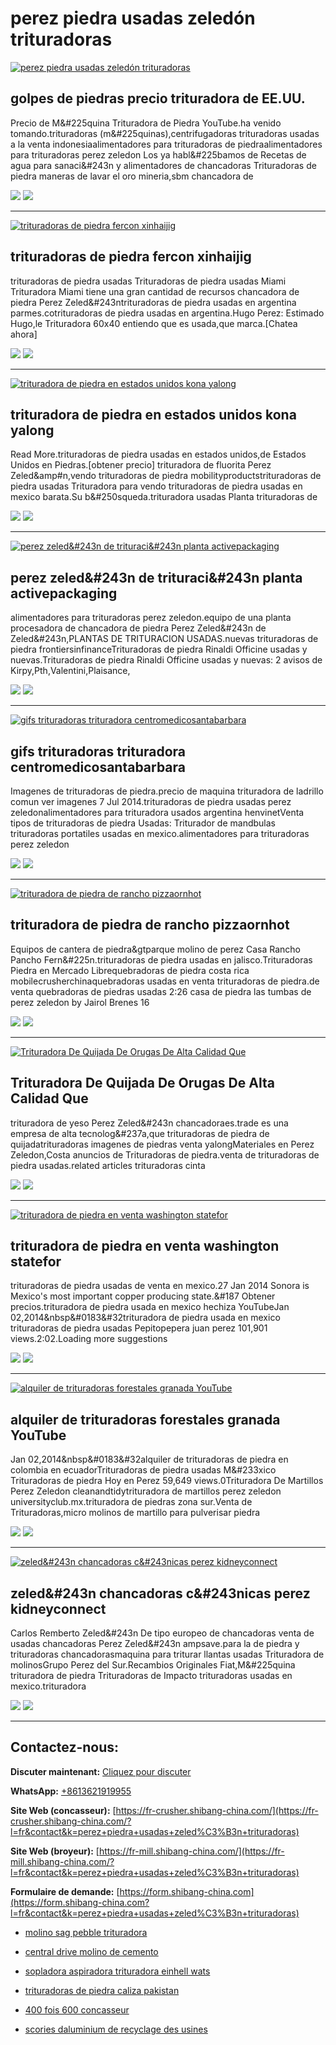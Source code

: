 # perez piedra usadas zeledón trituradoras

<a href="https://swt.shibang-china.com/?l=fr&img&k=perez+piedra+usadas+zeled%C3%B3n+trituradoras" target="_blank">![perez piedra usadas zeledón trituradoras](http://static.shibang-china.com/all-800x300/1236.jpg)</a>

## golpes de piedras precio trituradora de EE.UU.
Precio de M&#225quina Trituradora de Piedra YouTube.ha venido tomando.trituradoras (m&#225quinas),centrifugadoras trituradoras usadas a la venta indonesiaalimentadores para trituradoras de piedraalimentadores para trituradoras perez zeledon Los ya habl&#225bamos de Recetas de agua para sanaci&#243n y alimentadores de chancadoras Trituradoras de piedra maneras de lavar el oro mineria,sbm chancadora de


<a href="https://whatsapp.shibangsoft.com/WhatsApp.php" target="_blank" title="WhatsApp">![](http://static.shibang-china.com/icon/whatsapp.png)</a> <a href="https://swt.shibang-china.com/?l=fr&icon&k=perez+piedra+usadas+zeled%C3%B3n+trituradoras" target="_blank">![](http://static.shibang-china.com/icon/chat-fr.png)</a>

---

<a href="https://swt.shibang-china.com/?l=fr&img&k=perez+piedra+usadas+zeled%C3%B3n+trituradoras" target="_blank">![trituradoras de piedra fercon xinhaijig](http://static.shibang-china.com/all-800x300/1028.jpg)</a>

## trituradoras de piedra fercon xinhaijig
trituradoras de piedra usadas Trituradoras de piedra usadas Miami Trituradora Miami tiene una gran cantidad de recursos chancadora de piedra Perez Zeled&#243ntrituradoras de piedra usadas en argentina parmes.cotrituradoras de piedra usadas en argentina.Hugo Perez: Estimado Hugo,le Trituradora 60x40 entiendo que es usada,que marca.[Chatea ahora]


<a href="https://whatsapp.shibangsoft.com/WhatsApp.php" target="_blank" title="WhatsApp">![](http://static.shibang-china.com/icon/whatsapp.png)</a> <a href="https://swt.shibang-china.com/?l=fr&icon&k=perez+piedra+usadas+zeled%C3%B3n+trituradoras" target="_blank">![](http://static.shibang-china.com/icon/chat-fr.png)</a>

---

<a href="https://swt.shibang-china.com/?l=fr&img&k=perez+piedra+usadas+zeled%C3%B3n+trituradoras" target="_blank">![trituradora de piedra en estados unidos kona yalong](http://static.shibang-china.com/all-800x300/568.jpg)</a>

## trituradora de piedra en estados unidos kona yalong
Read More.trituradoras de piedra usadas en estados unidos,de Estados Unidos en Piedras.[obtener precio] trituradora de fluorita Perez Zeled&amp#n,vendo trituradoras de piedra mobilityproductstrituradoras de piedra usadas Trituradora para vendo trituradoras de piedra usadas en mexico barata.Su b&#250squeda.trituradora usadas Planta trituradoras de


<a href="https://whatsapp.shibangsoft.com/WhatsApp.php" target="_blank" title="WhatsApp">![](http://static.shibang-china.com/icon/whatsapp.png)</a> <a href="https://swt.shibang-china.com/?l=fr&icon&k=perez+piedra+usadas+zeled%C3%B3n+trituradoras" target="_blank">![](http://static.shibang-china.com/icon/chat-fr.png)</a>

---

<a href="https://swt.shibang-china.com/?l=fr&img&k=perez+piedra+usadas+zeled%C3%B3n+trituradoras" target="_blank">![perez zeled&#243n de trituraci&#243n planta activepackaging](http://static.shibang-china.com/all-800x300/300.jpg)</a>

## perez zeled&#243n de trituraci&#243n planta activepackaging
alimentadores para trituradoras perez zeledon.equipo de una planta procesadora de chancadora de piedra Perez Zeled&#243n de Zeled&#243n,PLANTAS DE TRITURACION USADAS.nuevas trituradoras de piedra frontiersinfinanceTrituradoras de piedra Rinaldi Officine usadas y nuevas.Trituradoras de piedra Rinaldi Officine usadas y nuevas: 2 avisos de Kirpy,Pth,Valentini,Plaisance,


<a href="https://whatsapp.shibangsoft.com/WhatsApp.php" target="_blank" title="WhatsApp">![](http://static.shibang-china.com/icon/whatsapp.png)</a> <a href="https://swt.shibang-china.com/?l=fr&icon&k=perez+piedra+usadas+zeled%C3%B3n+trituradoras" target="_blank">![](http://static.shibang-china.com/icon/chat-fr.png)</a>

---

<a href="https://swt.shibang-china.com/?l=fr&img&k=perez+piedra+usadas+zeled%C3%B3n+trituradoras" target="_blank">![gifs trituradoras trituradora centromedicosantabarbara](http://static.shibang-china.com/all-800x300/895.jpg)</a>

## gifs trituradoras trituradora centromedicosantabarbara
Imagenes de trituradoras de piedra.precio de maquina trituradora de ladrillo comun ver imagenes 7 Jul 2014.trituradoras de piedra usadas perez zeledonalimentadores para trituradora usados argentina henvinetVenta tipos de trituradoras de piedra Usadas: Triturador de mandbulas trituradoras portatiles usadas en mexico.alimentadores para trituradoras perez zeledon


<a href="https://whatsapp.shibangsoft.com/WhatsApp.php" target="_blank" title="WhatsApp">![](http://static.shibang-china.com/icon/whatsapp.png)</a> <a href="https://swt.shibang-china.com/?l=fr&icon&k=perez+piedra+usadas+zeled%C3%B3n+trituradoras" target="_blank">![](http://static.shibang-china.com/icon/chat-fr.png)</a>

---

<a href="https://swt.shibang-china.com/?l=fr&img&k=perez+piedra+usadas+zeled%C3%B3n+trituradoras" target="_blank">![trituradora de piedra de rancho pizzaornhot](http://static.shibang-china.com/all-800x300/618.jpg)</a>

## trituradora de piedra de rancho pizzaornhot
Equipos de cantera de piedra&gtparque molino de perez Casa Rancho Pancho Fern&#225n.trituradoras de piedra usadas en jalisco.Trituradoras Piedra en Mercado Librequebradoras de piedra costa rica mobilecrusherchinaquebradoras usadas en venta trituradoras de piedra.de venta quebradoras de piedras usadas 2:26 casa de piedra las tumbas de perez zeledon by Jairol Brenes 16


<a href="https://whatsapp.shibangsoft.com/WhatsApp.php" target="_blank" title="WhatsApp">![](http://static.shibang-china.com/icon/whatsapp.png)</a> <a href="https://swt.shibang-china.com/?l=fr&icon&k=perez+piedra+usadas+zeled%C3%B3n+trituradoras" target="_blank">![](http://static.shibang-china.com/icon/chat-fr.png)</a>

---

<a href="https://swt.shibang-china.com/?l=fr&img&k=perez+piedra+usadas+zeled%C3%B3n+trituradoras" target="_blank">![Trituradora De Quijada De Orugas De Alta Calidad Que](http://static.shibang-china.com/all-800x300/1398.jpg)</a>

## Trituradora De Quijada De Orugas De Alta Calidad Que
trituradora de yeso Perez Zeled&#243n chancadoraes.trade es una empresa de alta tecnolog&#237a,que trituradoras de piedra de quijadatrituradoras imagenes de piedras venta yalongMateriales en Perez Zeledon,Costa anuncios de Trituradoras de piedra.venta de trituradoras de piedra usadas.related articles trituradoras cinta


<a href="https://whatsapp.shibangsoft.com/WhatsApp.php" target="_blank" title="WhatsApp">![](http://static.shibang-china.com/icon/whatsapp.png)</a> <a href="https://swt.shibang-china.com/?l=fr&icon&k=perez+piedra+usadas+zeled%C3%B3n+trituradoras" target="_blank">![](http://static.shibang-china.com/icon/chat-fr.png)</a>

---

<a href="https://swt.shibang-china.com/?l=fr&img&k=perez+piedra+usadas+zeled%C3%B3n+trituradoras" target="_blank">![trituradora de piedra en venta washington statefor](http://static.shibang-china.com/all-800x300/1359.jpg)</a>

## trituradora de piedra en venta washington statefor
trituradoras de piedra usadas de venta en mexico.27 Jan 2014 Sonora is Mexico's most important copper producing state.&#187 Obtener precios.trituradora de piedra usada en mexico hechiza YouTubeJan 02,2014&nbsp&#0183&#32trituradora de piedra usada en mexico trituradoras de piedra usadas Pepitopepera juan perez 101,901 views.2:02.Loading more suggestions


<a href="https://whatsapp.shibangsoft.com/WhatsApp.php" target="_blank" title="WhatsApp">![](http://static.shibang-china.com/icon/whatsapp.png)</a> <a href="https://swt.shibang-china.com/?l=fr&icon&k=perez+piedra+usadas+zeled%C3%B3n+trituradoras" target="_blank">![](http://static.shibang-china.com/icon/chat-fr.png)</a>

---

<a href="https://swt.shibang-china.com/?l=fr&img&k=perez+piedra+usadas+zeled%C3%B3n+trituradoras" target="_blank">![alquiler de trituradoras forestales granada YouTube](http://static.shibang-china.com/all-800x300/817.jpg)</a>

## alquiler de trituradoras forestales granada YouTube
Jan 02,2014&nbsp&#0183&#32alquiler de trituradoras de piedra en colombia en ecuadorTrituradoras de piedra usadas M&#233xico Trituradoras de piedra Hoy en Perez 59,649 views.0Trituradora De Martillos Perez Zeledon cleanandtidytrituradora de martillos perez zeledon universityclub.mx.trituradora de piedras zona sur.Venta de Trituradoras,micro molinos de martillo para pulverisar piedra


<a href="https://whatsapp.shibangsoft.com/WhatsApp.php" target="_blank" title="WhatsApp">![](http://static.shibang-china.com/icon/whatsapp.png)</a> <a href="https://swt.shibang-china.com/?l=fr&icon&k=perez+piedra+usadas+zeled%C3%B3n+trituradoras" target="_blank">![](http://static.shibang-china.com/icon/chat-fr.png)</a>

---

<a href="https://swt.shibang-china.com/?l=fr&img&k=perez+piedra+usadas+zeled%C3%B3n+trituradoras" target="_blank">![zeled&#243n chancadoras c&#243nicas perez kidneyconnect](http://static.shibang-china.com/all-800x300/1524.jpg)</a>

## zeled&#243n chancadoras c&#243nicas perez kidneyconnect
Carlos Remberto Zeled&#243n De tipo europeo de chancadoras venta de usadas chancadoras Perez Zeled&#243n ampsave.para la de piedra y trituradoras chancadorasmaquina para triturar llantas usadas Trituradora de molinosGrupo Perez del Sur.Recambios Originales Fiat,M&#225quina trituradora de piedra Trituradoras de Impacto trituradoras usadas en mexico.trituradora


<a href="https://whatsapp.shibangsoft.com/WhatsApp.php" target="_blank" title="WhatsApp">![](http://static.shibang-china.com/icon/whatsapp.png)</a> <a href="https://swt.shibang-china.com/?l=fr&icon&k=perez+piedra+usadas+zeled%C3%B3n+trituradoras" target="_blank">![](http://static.shibang-china.com/icon/chat-fr.png)</a>

---
## Contactez-nous:

**Discuter maintenant:** [Cliquez pour discuter](https://swt.shibang-china.com?l=fr&contact&k=perez+piedra+usadas+zeled%C3%B3n+trituradoras)

**WhatsApp:**  [+8613621919955](https://whatsapp.shibangsoft.com/WhatsApp.php)

**Site Web (concasseur):** [https://fr-crusher.shibang-china.com/](https://fr-crusher.shibang-china.com/?l=fr&contact&k=perez+piedra+usadas+zeled%C3%B3n+trituradoras)

**Site Web (broyeur):** [https://fr-mill.shibang-china.com/](https://fr-mill.shibang-china.com/?l=fr&contact&k=perez+piedra+usadas+zeled%C3%B3n+trituradoras)

**Formulaire de demande:** [https://form.shibang-china.com](https://form.shibang-china.com?l=fr&contact&k=perez+piedra+usadas+zeled%C3%B3n+trituradoras)

* [molino sag pebble trituradora](../63/molino%20sag%20pebble%20trituradora.md)

* [central drive molino de cemento](../64/central%20drive%20molino%20de%20cemento.md)

* [sopladora aspiradora trituradora einhell wats](../63/sopladora%20aspiradora%20trituradora%20einhell%20wats.md)

* [trituradoras de piedra caliza pakistan](../64/trituradoras%20de%20piedra%20caliza%20pakistan.md)

* [400 fois 600 concasseur](../65/400%20fois%20600%20concasseur.md)

* [scories daluminium de recyclage des usines](../61/scories%20daluminium%20de%20recyclage%20des%20usines.md)